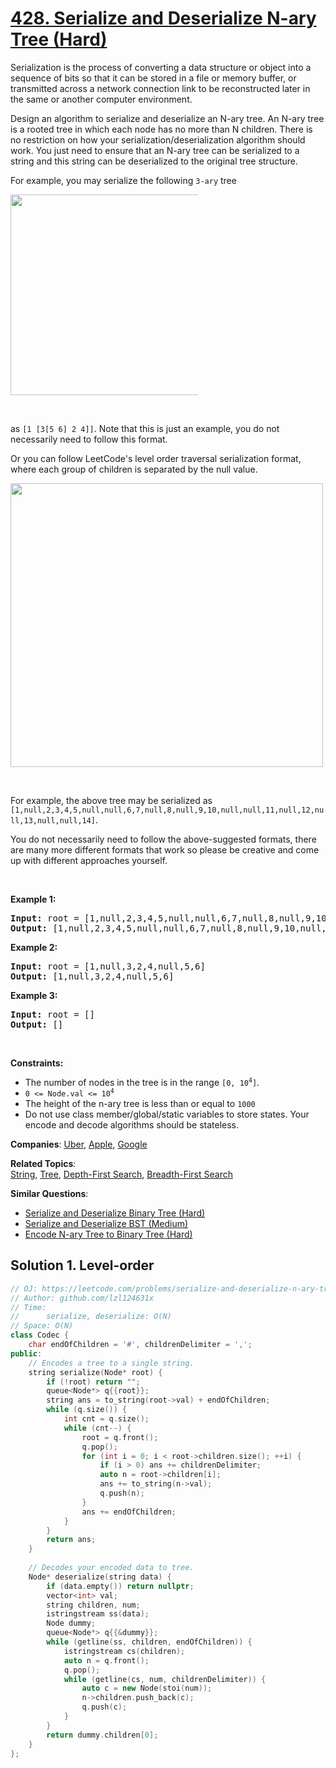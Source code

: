 # [428. Serialize and Deserialize N-ary Tree (Hard)](https://leetcode.com/problems/serialize-and-deserialize-n-ary-tree)

<p>Serialization is the process of converting a data structure or object into a sequence of bits so that it can be stored in a file or memory buffer, or transmitted across a network connection link to be reconstructed later in the same or another computer environment.</p>
<p>Design an algorithm to serialize and deserialize an N-ary tree. An N-ary tree is a rooted tree in which each node has no more than N children. There is no restriction on how your serialization/deserialization algorithm should work. You just need to ensure that an N-ary tree can be serialized to a string and this string can be deserialized to the original tree structure.</p>
<p>For example, you may serialize the following <code>3-ary</code> tree</p>
<img src="https://assets.leetcode.com/uploads/2018/10/12/narytreeexample.png" style="width: 500px; max-width: 300px; height: 321px;">
<p>&nbsp;</p>
<p>as <code>[1 [3[5 6] 2 4]]</code>. Note that this is just an example, you do not necessarily need to follow this format.</p>
<p>Or you can follow LeetCode's level order traversal serialization format, where each group of children is separated by the null value.</p>
<img alt="" src="https://assets.leetcode.com/uploads/2019/11/08/sample_4_964.png" style="width: 500px; height: 454px;">
<p>&nbsp;</p>
<p>For example, the above tree may be serialized as <code>[1,null,2,3,4,5,null,null,6,7,null,8,null,9,10,null,null,11,null,12,null,13,null,null,14]</code>.</p>
<p>You do not necessarily need to follow the above-suggested formats, there are many more different formats that work so please be creative and come up with different approaches yourself.</p>
<p>&nbsp;</p>
<p><strong class="example">Example 1:</strong></p>
<pre><strong>Input:</strong> root = [1,null,2,3,4,5,null,null,6,7,null,8,null,9,10,null,null,11,null,12,null,13,null,null,14]
<strong>Output:</strong> [1,null,2,3,4,5,null,null,6,7,null,8,null,9,10,null,null,11,null,12,null,13,null,null,14]
</pre>
<p><strong class="example">Example 2:</strong></p>
<pre><strong>Input:</strong> root = [1,null,3,2,4,null,5,6]
<strong>Output:</strong> [1,null,3,2,4,null,5,6]
</pre>
<p><strong class="example">Example 3:</strong></p>
<pre><strong>Input:</strong> root = []
<strong>Output:</strong> []
</pre>
<p>&nbsp;</p>
<p><strong>Constraints:</strong></p>
<ul>
	<li>The number of nodes in the tree is in the range <code>[0, 10<sup>4</sup>]</code>.</li>
	<li><code>0 &lt;= Node.val &lt;= 10<sup>4</sup></code></li>
	<li>The height of the n-ary tree is less than or equal to <code>1000</code></li>
	<li>Do not use class member/global/static variables to store states. Your encode and decode algorithms should be stateless.</li>
</ul>

**Companies**:
[Uber](https://leetcode.com/company/uber), [Apple](https://leetcode.com/company/apple), [Google](https://leetcode.com/company/google)

**Related Topics**:  
[String](https://leetcode.com/tag/string/), [Tree](https://leetcode.com/tag/tree/), [Depth-First Search](https://leetcode.com/tag/depth-first-search/), [Breadth-First Search](https://leetcode.com/tag/breadth-first-search/)

**Similar Questions**:
* [Serialize and Deserialize Binary Tree (Hard)](https://leetcode.com/problems/serialize-and-deserialize-binary-tree/)
* [Serialize and Deserialize BST (Medium)](https://leetcode.com/problems/serialize-and-deserialize-bst/)
* [Encode N-ary Tree to Binary Tree (Hard)](https://leetcode.com/problems/encode-n-ary-tree-to-binary-tree/)

## Solution 1. Level-order

```cpp
// OJ: https://leetcode.com/problems/serialize-and-deserialize-n-ary-tree
// Author: github.com/lzl124631x
// Time:
//      serialize, deserialize: O(N)
// Space: O(N)
class Codec {
    char endOfChildren = '#', childrenDelimiter = ',';
public:
    // Encodes a tree to a single string.
    string serialize(Node* root) {
        if (!root) return "";
        queue<Node*> q{{root}};
        string ans = to_string(root->val) + endOfChildren;
        while (q.size()) {
            int cnt = q.size();
            while (cnt--) {
                root = q.front();
                q.pop();
                for (int i = 0; i < root->children.size(); ++i) {
                    if (i > 0) ans += childrenDelimiter;
                    auto n = root->children[i];
                    ans += to_string(n->val);
                    q.push(n);
                }
                ans += endOfChildren;
            }
        }
        return ans;
    }
	
    // Decodes your encoded data to tree.
    Node* deserialize(string data) {
        if (data.empty()) return nullptr;
        vector<int> val;
        string children, num;
        istringstream ss(data);
        Node dummy;
        queue<Node*> q{{&dummy}};
        while (getline(ss, children, endOfChildren)) {
            istringstream cs(children);
            auto n = q.front();
            q.pop();
            while (getline(cs, num, childrenDelimiter)) {
                auto c = new Node(stoi(num));
                n->children.push_back(c);
                q.push(c);
            }
        }
        return dummy.children[0];
    }
};
```